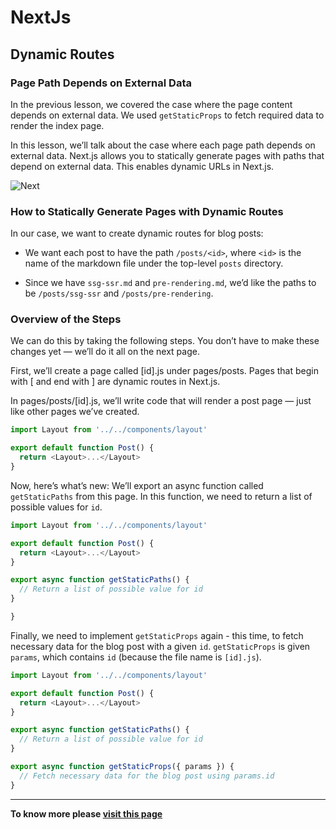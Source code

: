 # **NextJs**

## **Dynamic Routes**

### **Page Path Depends on External Data**

In the previous lesson, we covered the case where the page content depends on external data. We used `getStaticProps` to fetch required data to render the index page.

In this lesson, we’ll talk about the case where each page path depends on external data. Next.js allows you to statically generate pages with paths that depend on external data. This enables dynamic URLs in Next.js.

![Next](https://nextjs.org/static/images/learn/dynamic-routes/page-path-external-data.png)

### **How to Statically Generate Pages with Dynamic Routes**

In our case, we want to create dynamic routes for blog posts:

- We want each post to have the path `/posts/<id>`, where `<id>` is the name of the markdown file under the top-level `posts` directory.

- Since we have `ssg-ssr.md` and `pre-rendering.md`, we’d like the paths to be `/posts/ssg-ssr` and `/posts/pre-rendering`.

### **Overview of the Steps**

We can do this by taking the following steps. You don’t have to make these changes yet — we’ll do it all on the next page.

First, we’ll create a page called [id].js under pages/posts. Pages that begin with [ and end with ] are dynamic routes in Next.js.

In pages/posts/[id].js, we’ll write code that will render a post page — just like other pages we’ve created.

```js
import Layout from '../../components/layout'

export default function Post() {
  return <Layout>...</Layout>
}
```

Now, here’s what’s new: We’ll export an async function called `getStaticPaths` from this page. In this function, we need to return a list of possible values for `id`.

```js
import Layout from '../../components/layout'

export default function Post() {
  return <Layout>...</Layout>
}

export async function getStaticPaths() {
  // Return a list of possible value for id
}

}
```

Finally, we need to implement `getStaticProps` again - this time, to fetch necessary data for the blog post with a given `id`. `getStaticProps` is given `params`, which contains `id` (because the file name is `[id].js`).

```js
import Layout from '../../components/layout'

export default function Post() {
  return <Layout>...</Layout>
}

export async function getStaticPaths() {
  // Return a list of possible value for id
}

export async function getStaticProps({ params }) {
  // Fetch necessary data for the blog post using params.id
}
```
***

**To know more please [visit this page](https://nextjs.org/learn/basics/dynamic-routes/page-path-external-data)**

